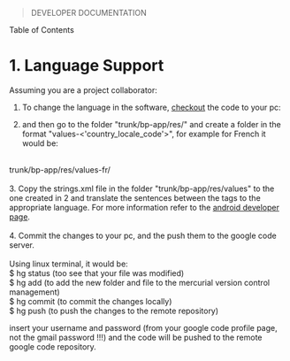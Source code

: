 > DEVELOPER DOCUMENTATION

Table of Contents



# 1. Language Support #

Assuming you are a project collaborator:<br>

1. To change the language in the software, <a href='http://code.google.com/p/ewh-bp-project/source/checkout'>checkout</a> the code to your pc:<br>

2. and then go to the folder "trunk/bp-app/res/" and create a folder in the format "values-<'country_locale_code'>", for example for French it would be:<br>
<br>
trunk/bp-app/res/values-fr/<br>
<br>
3. Copy the strings.xml file in the folder  "trunk/bp-app/res/values" to the one created in 2 and translate the sentences between the tags to the<br>
appropriate language. For more information refer to the <a href='http://developer.android.com/guide/topics/resources/localization.html'>android developer page</a>.<br>
<br>
4. Commit the changes to your pc, and the push them to the google code server.<br>
<br>
Using linux terminal, it would be:<br>
$ hg status (too see that your file was modified)<br>
$ hg add (to add the new folder and file to the mercurial version control management)<br>
$ hg commit (to commit the changes locally)<br>
$ hg push (to push the changes to the remote repository)<br>

insert your username and password (from your google code profile page, not the gmail password !!!) and the code will be pushed to the remote<br>
google code repository.
